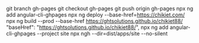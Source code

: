 git branch gh-pages
git checkout gh-pages
git push origin gh-pages
npx ng add angular-cli-ghpages
npx ng deploy --base-href=https://chikiet.com/
npx ng build --prod --base-href https://ghtsolutions.github.io/chikiet88/
"baseHref": "https://ghtsolutions.github.io/chikiet88/",
npx ng add angular-cli-ghpages --project site
npx ngh --dir=dist/apps/site  --no-silent